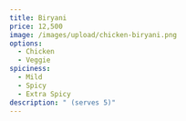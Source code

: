 ```yaml
---
title: Biryani
price: 12,500
image: /images/upload/chicken-biryani.png
options:
  - Chicken
  - Veggie
spiciness:
  - Mild
  - Spicy
  - Extra Spicy
description: " (serves 5)"
---
```

